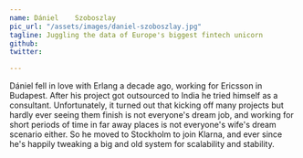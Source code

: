 ```yaml
---
name: Dániel	Szoboszlay
pic_url: "/assets/images/daniel-szoboszlay.jpg"
tagline: Juggling the data of Europe's biggest fintech unicorn
github:
twitter:

---
```

Dániel fell in love with Erlang a decade ago, working for Ericsson in Budapest. After his project got outsourced to India he tried himself as a consultant. Unfortunately, it turned out that kicking off many projects but hardly ever seeing them finish is not everyone's dream job, and working for short periods of time in far away places is not everyone's wife's dream scenario either. So he moved to Stockholm to join Klarna, and ever since he's happily tweaking a big and old system for scalability and stability.
